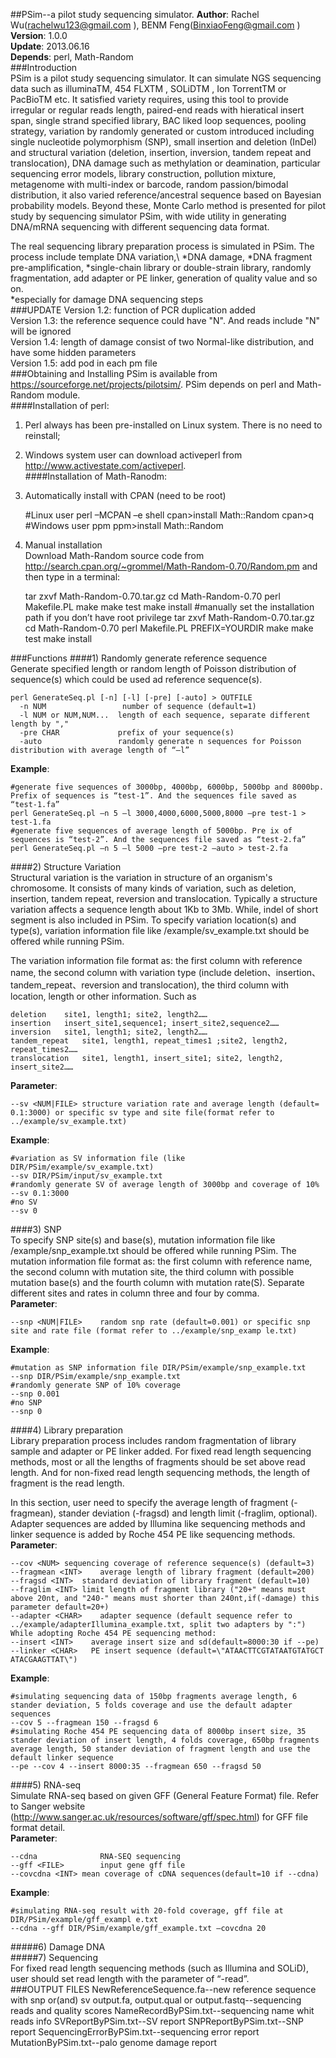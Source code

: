 ##PSim--a pilot study sequencing simulator.
**Author**: Rachel Wu(rachelwu123@gmail.com ), BENM Feng(BinxiaoFeng@gmail.com )  
**Version**: 1.0.0  
**Update**: 2013.06.16  
**Depends**: perl, Math-Random    
###Introduction  
PSim is a pilot study sequencing simulator. It can simulate NGS sequencing data such as illuminaTM, 454 FLXTM , SOLiDTM , Ion TorrentTM or PacBioTM etc. It satisfied variety requires, using this tool to provide irregular or regular reads length, paired-end reads with hieratical insert span, single strand specified library, BAC liked loop sequences, pooling strategy, variation by randomly generated or custom introduced including single nucleotide polymorphism (SNP), small insertion and deletion (InDel) and structural variation (deletion, insertion, inversion, tandem repeat and translocation), DNA damage such as methylation or deamination, particular sequencing error models, library construction, pollution mixture, metagenome with multi-index or barcode, random passion/bimodal distribution, it also varied reference/ancestral sequence based on Bayesian probability models. Beyond these, Monte Carlo method is presented for pilot study by sequencing simulator PSim, with wide utility in generating DNA/mRNA sequencing with different sequencing data format.   

The real sequencing library preparation process is simulated in PSim. The process include template DNA variation,\ *DNA damage, \*DNA fragment pre-amplification, \*single-chain library or double-strain library, randomly fragmentation, add adapter or PE linker, generation of quality value and so on.   
\*especially for damage DNA sequencing steps   
###UPDATE
Version 1.2:	function of PCR duplication added   
Version 1.3:	the reference sequence could have "N". And reads include "N" will be ignored    
Version 1.4:	length of damage consist of two Normal-like distribution, and have some hidden parameters   
Version 1.5:	add pod in each pm file   
###Obtaining and Installing
PSim is available from https://sourceforge.net/projects/pilotsim/. PSim depends on perl and Math-Random module.   
####Installation of perl:  
1)  Perl always has been pre-installed on Linux system. There is no need to reinstall;   
2)  Windows system user can download activeperl from http://www.activestate.com/activeperl.     
####Installation of Math-Ranodm:   
1)  Automatically install with CPAN (need to be root)    

	#Linux user
	perl –MCPAN –e shell
	cpan>install Math::Random
	cpan>q
	#Windows user
	ppm
	ppm>install Math::Random

2)  Manual installation   
Download Math-Random source code from http://search.cpan.org/~grommel/Math-Random-0.70/Random.pm and then type in a terminal:     

	tar zxvf Math-Random-0.70.tar.gz
	cd Math-Random-0.70
	perl Makefile.PL
	make
	make test
	make install
	#manually set the installation path if you don’t have root privilege
	tar zxvf Math-Random-0.70.tar.gz
	cd Math-Random-0.70
	perl Makefile.PL PREFIX=YOURDIR
	make
	make test
	make install

###Functions
####1) Randomly generate reference sequence   
Generate specified length or random length of Poisson distribution of sequence(s) which could be used ad reference sequence(s).      

	perl GenerateSeq.pl [-n] [-l] [-pre] [-auto] > OUTFILE
	  -n NUM        	     number of sequence (default=1)
	  -l NUM or NUM,NUM...	length of each sequence, separate different length by "," 
	  -pre CHAR             prefix of your sequence(s)
	  -auto                 randomly generate n sequences for Poisson distribution with average length of “–l” 

**Example**:  

	#generate five sequences of 3000bp, 4000bp, 6000bp, 5000bp and 8000bp. Prefix of sequences is “test-1”. And the sequences file saved as “test-1.fa”
	perl GenerateSeq.pl –n 5 –l 3000,4000,6000,5000,8000 –pre test-1 > test-1.fa
	#generate five sequences of average length of 5000bp. Pre ix of sequences is “test-2”. And the sequences file saved as “test-2.fa”
	perl GenerateSeq.pl –n 5 –l 5000 –pre test-2 –auto > test-2.fa

####2) Structure Variation   
Structural variation is the variation in structure of an organism's chromosome. It consists of many kinds of variation, such as deletion, insertion, tandem repeat, reversion and translocation. Typically a structure variation affects a sequence length about 1Kb to 3Mb. While, indel of short segment is also included in PSim. To specify variation location(s) and type(s), variation information file like /example/sv\_example.txt should be offered while running PSim.    

The variation information file format as: the first column with reference name, the second column with variation type (include deletion、insertion、tandem\_repeat、reversion and translocation), the third column with location, length or other information. Such as  

	deletion	site1, length1; site2, length2……
	insertion	insert_site1,sequence1; insert_site2,sequence2……
	inversion	site1, length1; site2, length2……
	tandem_repeat	site1, length1, repeat_times1 ;site2, length2, repeat_times2……
	translocation	site1, length1, insert_site1; site2, length2, insert_site2……
**Parameter**:   

	--sv <NUM|FILE>	structure variation rate and average length (default= 0.1:3000) or specific sv type and site file(format refer to ../example/sv_example.txt)
**Example**:   

	#variation as SV information file (like DIR/PSim/example/sv_example.txt)
	--sv DIR/PSim/input/sv_example.txt
	#randomly generate SV of average length of 3000bp and coverage of 10%
	--sv 0.1:3000
	#no SV
	--sv 0

####3) SNP   
To specify SNP site(s) and base(s), mutation information file like /example/snp\_example.txt should be offered while running PSim. The mutation information file format as: the first column with reference name, the second column with mutation site, the third column with possible mutation base(s) and the fourth column with mutation rate(S). Separate different sites and rates in column three and four by comma.     
**Parameter**:    

	--snp <NUM|FILE>	random snp rate (default=0.001) or specific snp site and rate file (format refer to ../example/snp_examp le.txt)
**Example**:  

	#mutation as SNP information file DIR/PSim/example/snp_example.txt
	--snp DIR/PSim/example/snp_example.txt
	#randomly generate SNP of 10% coverage
	--snp 0.001
	#no SNP
	--snp 0
####4) Library preparation    
Library preparation process includes random fragmentation of library sample and adapter or PE linker added. For fixed read length sequencing methods, most or all the lengths of fragments should be set above read length. And for non-fixed read length sequencing methods, the length of fragment is the read length.    

In this section, user need to specify the average length of fragment (-fragmean), stander deviation (-fragsd) and length limit (-fraglim, optional). Adapter sequences are added by Illumina like sequencing methods and linker sequence is added by Roche 454 PE like sequencing methods.     
**Parameter**: 

	--cov <NUM>	sequencing coverage of reference sequence(s) (default=3)
	--fragmean <INT>	average length of library fragment (default=200)
	--fragsd <INT>	standard deviation of library fragment (default=10)
	--fraglim <INT>	limit length of fragment library ("20+" means must above 20nt, and "240-" means must shorter than 240nt,if(-damage) this parameter default=20+)
	--adapter <CHAR>	adapter sequence (default sequence refer to ../example/adapterIllumina_example.txt, split two adapters by ":")
	While adopting Roche 454 PE sequencing method:
	--insert <INT>    average insert size and sd(default=8000:30 if --pe)
	--linker <CHAR>   PE insert sequence (default=\"ATAACTTCGTATAATGTATGCT ATACGAAGTTAT\")
**Example**:  

	#simulating sequencing data of 150bp fragments average length, 6 stander deviation, 5 folds coverage and use the default adapter sequences
	--cov 5 --fragmean 150 --fragsd 6 
	#simulating Roche 454 PE sequencing data of 8000bp insert size, 35 stander deviation of insert length, 4 folds coverage, 650bp fragments average length, 50 stander deviation of fragment length and use the default linker sequence
	--pe --cov 4 --insert 8000:35 --fragmean 650 --fragsd 50
####5) RNA-seq   
Simulate RNA-seq based on given GFF (General Feature Format) file. Refer to Sanger website (http://www.sanger.ac.uk/resources/software/gff/spec.html) for GFF file format detail.    
**Parameter**:   

	--cdna				RNA-SEQ sequencing
	--gff <FILE>		input gene gff file
	--covcdna <INT>	mean coverage of cDNA sequences(default=10 if --cdna)
**Example**:  

	#simulating RNA-seq result with 20-fold coverage, gff file at DIR/PSim/example/gff_exampl e.txt
	--cdna --gff DIR/PSim/example/gff_example.txt –covcdna 20
#####6) Damage DNA   
#####7) Sequencing    
For fixed read length sequencing methods (such as Illumina and SOLiD), user should set read length with the parameter of “-read”.     
###OUTPUT FILES
	NewReferenceSequence.fa--new reference sequence with snp or(and) sv
	output.fa, output.qual or output.fastq--sequencing reads and quality scores
	NameRecordByPSim.txt--sequencing name whit reads info
	SVReportByPSim.txt--SV report
	SNPReportByPSim.txt--SNP report
	SequencingErrorByPSim.txt--sequencing error report
	MutationByPSim.txt--palo genome damage report

